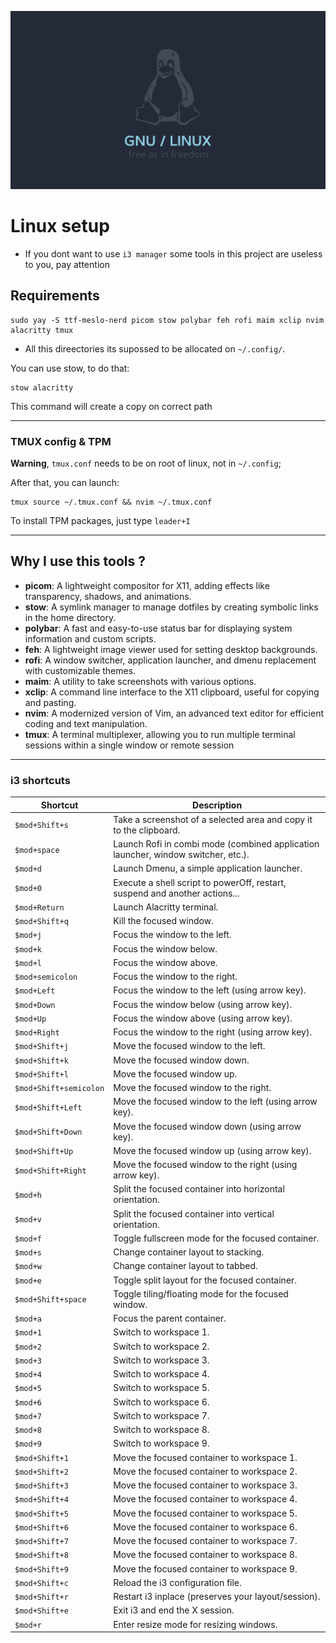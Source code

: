 
![linux image](./wallpaper/linux.jpg)

# Linux setup

- If you dont want to use `i3 manager` some tools in this project are useless to you, pay attention

## Requirements

```
sudo yay -S ttf-meslo-nerd picom stow polybar feh rofi maim xclip nvim alacritty tmux
```

- All this direectories its supossed to be allocated on `~/.config/`. 

You can use stow, to do that: 

```
stow alacritty
```

This command will create a copy on correct path

---

### TMUX config & TPM

**Warning**, `tmux.conf` needs to be on root of linux, not in `~/.config`;

After that, you can launch: 

```
tmux source ~/.tmux.conf && nvim ~/.tmux.conf
```

To install TPM packages, just type `leader+I`

--- 

## Why I use this tools ?

- **picom**: A lightweight compositor for X11, adding effects like transparency, shadows, and animations.
- **stow**: A symlink manager to manage dotfiles by creating symbolic links in the home directory.
- **polybar**: A fast and easy-to-use status bar for displaying system information and custom scripts.
- **feh**: A lightweight image viewer used for setting desktop backgrounds.
- **rofi**: A window switcher, application launcher, and dmenu replacement with customizable themes.
- **maim**: A utility to take screenshots with various options.
- **xclip**: A command line interface to the X11 clipboard, useful for copying and pasting.
- **nvim**: A modernized version of Vim, an advanced text editor for efficient coding and text manipulation.
- **tmux**: A terminal multiplexer, allowing you to run multiple terminal sessions within a single window or remote session

---

### i3 shortcuts


| Shortcut | Description |
|----------|-------------|
| `$mod+Shift+s` | Take a screenshot of a selected area and copy it to the clipboard. |
| `$mod+space` | Launch Rofi in combi mode (combined application launcher, window switcher, etc.). |
| `$mod+d` | Launch Dmenu, a simple application launcher. |
| `$mod+0` | Execute a shell script to powerOff, restart, suspend and another actions... |
| `$mod+Return` | Launch Alacritty terminal. |
| `$mod+Shift+q` | Kill the focused window. |
| `$mod+j` | Focus the window to the left. |
| `$mod+k` | Focus the window below. |
| `$mod+l` | Focus the window above. |
| `$mod+semicolon` | Focus the window to the right. |
| `$mod+Left` | Focus the window to the left (using arrow key). |
| `$mod+Down` | Focus the window below (using arrow key). |
| `$mod+Up` | Focus the window above (using arrow key). |
| `$mod+Right` | Focus the window to the right (using arrow key). |
| `$mod+Shift+j` | Move the focused window to the left. |
| `$mod+Shift+k` | Move the focused window down. |
| `$mod+Shift+l` | Move the focused window up. |
| `$mod+Shift+semicolon` | Move the focused window to the right. |
| `$mod+Shift+Left` | Move the focused window to the left (using arrow key). |
| `$mod+Shift+Down` | Move the focused window down (using arrow key). |
| `$mod+Shift+Up` | Move the focused window up (using arrow key). |
| `$mod+Shift+Right` | Move the focused window to the right (using arrow key). |
| `$mod+h` | Split the focused container into horizontal orientation. |
| `$mod+v` | Split the focused container into vertical orientation. |
| `$mod+f` | Toggle fullscreen mode for the focused container. |
| `$mod+s` | Change container layout to stacking. |
| `$mod+w` | Change container layout to tabbed. |
| `$mod+e` | Toggle split layout for the focused container. |
| `$mod+Shift+space` | Toggle tiling/floating mode for the focused window. |
| `$mod+a` | Focus the parent container. |
| `$mod+1` | Switch to workspace 1. |
| `$mod+2` | Switch to workspace 2. |
| `$mod+3` | Switch to workspace 3. |
| `$mod+4` | Switch to workspace 4. |
| `$mod+5` | Switch to workspace 5. |
| `$mod+6` | Switch to workspace 6. |
| `$mod+7` | Switch to workspace 7. |
| `$mod+8` | Switch to workspace 8. |
| `$mod+9` | Switch to workspace 9. |
| `$mod+Shift+1` | Move the focused container to workspace 1. |
| `$mod+Shift+2` | Move the focused container to workspace 2. |
| `$mod+Shift+3` | Move the focused container to workspace 3. |
| `$mod+Shift+4` | Move the focused container to workspace 4. |
| `$mod+Shift+5` | Move the focused container to workspace 5. |
| `$mod+Shift+6` | Move the focused container to workspace 6. |
| `$mod+Shift+7` | Move the focused container to workspace 7. |
| `$mod+Shift+8` | Move the focused container to workspace 8. |
| `$mod+Shift+9` | Move the focused container to workspace 9. |
| `$mod+Shift+c` | Reload the i3 configuration file. |
| `$mod+Shift+r` | Restart i3 inplace (preserves your layout/session). |
| `$mod+Shift+e` | Exit i3 and end the X session. |
| `$mod+r` | Enter resize mode for resizing windows. |
